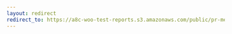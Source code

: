 ```yaml
---
layout: redirect
redirect_to: https://a8c-woo-test-reports.s3.amazonaws.com/public/pr-merge/44331/e2e/index.html
---
```


